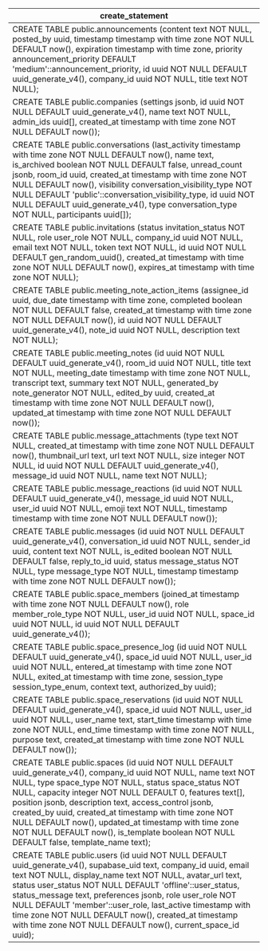 | create_statement                                                                                                                                                                                                                                                                                                                                                                                                                                                                                       |
| ------------------------------------------------------------------------------------------------------------------------------------------------------------------------------------------------------------------------------------------------------------------------------------------------------------------------------------------------------------------------------------------------------------------------------------------------------------------------------------------------------ |
| CREATE TABLE public.announcements (content text NOT NULL, posted_by uuid, timestamp timestamp with time zone NOT NULL DEFAULT now(), expiration timestamp with time zone, priority announcement_priority DEFAULT 'medium'::announcement_priority, id uuid NOT NULL DEFAULT uuid_generate_v4(), company_id uuid NOT NULL, title text NOT NULL);                                                                                                                                                         |
| CREATE TABLE public.companies (settings jsonb, id uuid NOT NULL DEFAULT uuid_generate_v4(), name text NOT NULL, admin_ids uuid[], created_at timestamp with time zone NOT NULL DEFAULT now());                                                                                                                                                                                                                                                                                                         |
| CREATE TABLE public.conversations (last_activity timestamp with time zone NOT NULL DEFAULT now(), name text, is_archived boolean NOT NULL DEFAULT false, unread_count jsonb, room_id uuid, created_at timestamp with time zone NOT NULL DEFAULT now(), visibility conversation_visibility_type NOT NULL DEFAULT 'public'::conversation_visibility_type, id uuid NOT NULL DEFAULT uuid_generate_v4(), type conversation_type NOT NULL, participants uuid[]);                                            |
| CREATE TABLE public.invitations (status invitation_status NOT NULL, role user_role NOT NULL, company_id uuid NOT NULL, email text NOT NULL, token text NOT NULL, id uuid NOT NULL DEFAULT gen_random_uuid(), created_at timestamp with time zone NOT NULL DEFAULT now(), expires_at timestamp with time zone NOT NULL);                                                                                                                                                                                |
| CREATE TABLE public.meeting_note_action_items (assignee_id uuid, due_date timestamp with time zone, completed boolean NOT NULL DEFAULT false, created_at timestamp with time zone NOT NULL DEFAULT now(), id uuid NOT NULL DEFAULT uuid_generate_v4(), note_id uuid NOT NULL, description text NOT NULL);                                                                                                                                                                                              |
| CREATE TABLE public.meeting_notes (id uuid NOT NULL DEFAULT uuid_generate_v4(), room_id uuid NOT NULL, title text NOT NULL, meeting_date timestamp with time zone NOT NULL, transcript text, summary text NOT NULL, generated_by note_generator NOT NULL, edited_by uuid, created_at timestamp with time zone NOT NULL DEFAULT now(), updated_at timestamp with time zone NOT NULL DEFAULT now());                                                                                                     |
| CREATE TABLE public.message_attachments (type text NOT NULL, created_at timestamp with time zone NOT NULL DEFAULT now(), thumbnail_url text, url text NOT NULL, size integer NOT NULL, id uuid NOT NULL DEFAULT uuid_generate_v4(), message_id uuid NOT NULL, name text NOT NULL);                                                                                                                                                                                                                     |
| CREATE TABLE public.message_reactions (id uuid NOT NULL DEFAULT uuid_generate_v4(), message_id uuid NOT NULL, user_id uuid NOT NULL, emoji text NOT NULL, timestamp timestamp with time zone NOT NULL DEFAULT now());                                                                                                                                                                                                                                                                                  |
| CREATE TABLE public.messages (id uuid NOT NULL DEFAULT uuid_generate_v4(), conversation_id uuid NOT NULL, sender_id uuid, content text NOT NULL, is_edited boolean NOT NULL DEFAULT false, reply_to_id uuid, status message_status NOT NULL, type message_type NOT NULL, timestamp timestamp with time zone NOT NULL DEFAULT now());                                                                                                                                                                   |
| CREATE TABLE public.space_members (joined_at timestamp with time zone NOT NULL DEFAULT now(), role member_role_type NOT NULL, user_id uuid NOT NULL, space_id uuid NOT NULL, id uuid NOT NULL DEFAULT uuid_generate_v4());                                                                                                                                                                                                                                                                             |
| CREATE TABLE public.space_presence_log (id uuid NOT NULL DEFAULT uuid_generate_v4(), space_id uuid NOT NULL, user_id uuid NOT NULL, entered_at timestamp with time zone NOT NULL, exited_at timestamp with time zone, session_type session_type_enum, context text, authorized_by uuid);                                                                                                                                                                                                               |
| CREATE TABLE public.space_reservations (id uuid NOT NULL DEFAULT uuid_generate_v4(), space_id uuid NOT NULL, user_id uuid NOT NULL, user_name text, start_time timestamp with time zone NOT NULL, end_time timestamp with time zone NOT NULL, purpose text, created_at timestamp with time zone NOT NULL DEFAULT now());                                                                                                                                                                               |
| CREATE TABLE public.spaces (id uuid NOT NULL DEFAULT uuid_generate_v4(), company_id uuid NOT NULL, name text NOT NULL, type space_type NOT NULL, status space_status NOT NULL, capacity integer NOT NULL DEFAULT 0, features text[], position jsonb, description text, access_control jsonb, created_by uuid, created_at timestamp with time zone NOT NULL DEFAULT now(), updated_at timestamp with time zone NOT NULL DEFAULT now(), is_template boolean NOT NULL DEFAULT false, template_name text); |
| CREATE TABLE public.users (id uuid NOT NULL DEFAULT uuid_generate_v4(), supabase_uid text, company_id uuid, email text NOT NULL, display_name text NOT NULL, avatar_url text, status user_status NOT NULL DEFAULT 'offline'::user_status, status_message text, preferences jsonb, role user_role NOT NULL DEFAULT 'member'::user_role, last_active timestamp with time zone NOT NULL DEFAULT now(), created_at timestamp with time zone NOT NULL DEFAULT now(), current_space_id uuid);                |